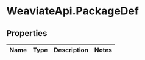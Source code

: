 # WeaviateApi.PackageDef

## Properties
Name | Type | Description | Notes
------------ | ------------- | ------------- | -------------


